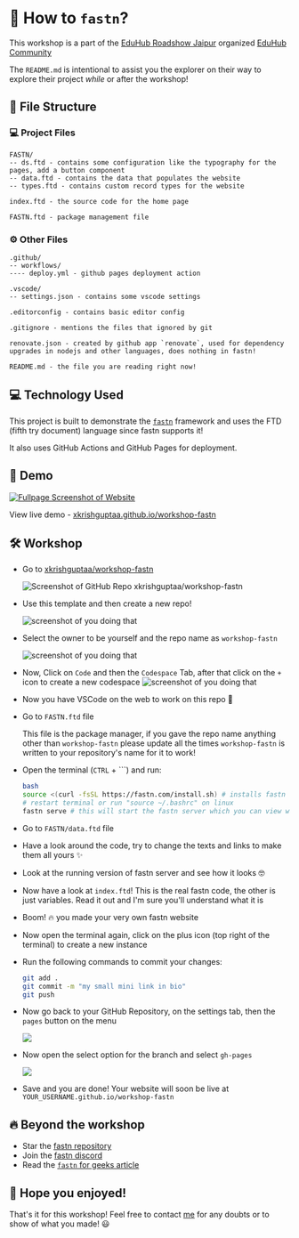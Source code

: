# 📑 How to `fastn`?

This workshop is a part of the [EduHub Roadshow Jaipur](https://lu.ma/college-roadshow) organized [EduHub Community](https://eduhubcommunity.tech)

The `README.md` is intentional to assist you the explorer on their way to explore their project *while* or after the workshop!

## 📂 File Structure

### 💻 Project Files

```
FASTN/
-- ds.ftd - contains some configuration like the typography for the pages, add a button component
-- data.ftd - contains the data that populates the website
-- types.ftd - contains custom record types for the website

index.ftd - the source code for the home page

FASTN.ftd - package management file
```

### ⚙️ Other Files

```
.github/
-- workflows/
---- deploy.yml - github pages deployment action

.vscode/
-- settings.json - contains some vscode settings

.editorconfig - contains basic editor config

.gitignore - mentions the files that ignored by git

renovate.json - created by github app `renovate`, used for dependency upgrades in nodejs and other languages, does nothing in fastn!

README.md - the file you are reading right now!
```

## 💻 Technology Used

This project is built to demonstrate the [`fastn`](https://fastn.com) framework and uses the FTD (fifth try document) language since fastn supports it!

It also uses GitHub Actions and GitHub Pages for deployment.

## 🫣 Demo

[![Fullpage Screenshot of Website](https://github.com/xkrishguptaa/workshop-fastn/assets/135469703/c26b69c8-f2f2-4251-bcd5-1c4f8404ed3c)](https://xkrishguptaa.github.io/workshop-fastn)

View live demo - [xkrishguptaa.github.io/workshop-fastn](https://xkrishguptaa.github.io/workshop-fastn/)

## 🛠️ Workshop

- Go to [xkrishguptaa/workshop-fastn](https://github.com/xkrishguptaa/workshop-fastn)

  ![Screenshot of GitHub Repo xkrishguptaa/workshop-fastn](https://github.com/xkrishguptaa/workshop-fastn/assets/135469703/c26b69c8-f2f2-4251-bcd5-1c4f8404ed3c)

- Use this template and then create a new repo!

  ![screenshot of you doing that](https://github.com/xkrishguptaa/workshop-fastn/assets/135469703/0d2a50e6-a6ac-42ad-9081-af847f5cbd7f)

- Select the owner to be yourself and the repo name as `workshop-fastn`

  ![screenshot of you doing that](https://github.com/xkrishguptaa/workshop-fastn/assets/135469703/041bbf05-8faf-4a5a-8a37-ca81ddfe8040)

- Now, Click on `Code` and then the `Codespace` Tab, after that click on the `+` icon to create a new codespace
  ![screenshot of you doing that](https://github.com/xkrishguptaa/workshop-fastn/assets/135469703/d7fcac4e-d310-47b0-b67d-ff757336f415)

- Now you have VSCode on the web to work on this repo 🎉

- Go to `FASTN.ftd` file

  This file is the package manager, if you gave the repo name anything other than `workshop-fastn` please update all the times `workshop-fastn` is written to your repository's name for it to work!

- Open the terminal (`CTRL` + `\``) and run:

  ```bash
  bash
  source <(curl -fsSL https://fastn.com/install.sh) # installs fastn on the codespace
  # restart terminal or run "source ~/.bashrc" on linux
  fastn serve # this will start the fastn server which you can view with the link provided
  ```

- Go to `FASTN/data.ftd` file

- Have a look around the code, try to change the texts and links to make them all yours ✨

- Look at the running version of fastn server and see how it looks 🤓

- Now have a look at `index.ftd`! This is the real fastn code, the other is just variables. Read it out and I'm sure you'll understand what it is

- Boom! 🔥 you made your very own fastn website

- Now open the terminal again, click on the plus icon (top right of the terminal) to create a new instance

- Run the following commands to commit your changes:

  ```bash
  git add .
  git commit -m "my small mini link in bio"
  git push
  ```

- Now go back to your GitHub Repository, on the settings tab, then the `pages` button on the menu

  ![](https://github.com/xkrishguptaa/workshop-fastn/assets/135469703/8a123c6a-a71c-4d97-83cc-6825a39dc3b1)

- Now open the select option for the branch and select `gh-pages`

  ![](https://github.com/xkrishguptaa/workshop-fastn/assets/135469703/ac88830a-1986-4dd9-ad20-0953b1e4ac56)

- Save and you are done! Your website will soon be live at `YOUR_USERNAME.github.io/workshop-fastn`

## 🔥 Beyond the workshop

- Star the [fastn repository](https://dub.sh/krish-fastn-github)
- Join the [fastn discord](https://dub.sh/krish-fastn-discord)
- Read the [`fastn` for geeks article](https://dub.sh/krish-fastn-geeks)

## 🎉 Hope you enjoyed!

That's it for this workshop! Feel free to contact [me](https://biodrop.io/xkrishguptaa) for any doubts or to show of what you made! 😃
